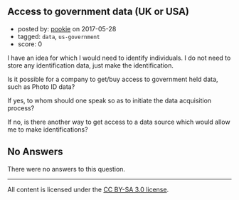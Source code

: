 ## Access to government data (UK or USA)

- posted by: [pookie](https://stackexchange.com/users/293508/pookie) on 2017-05-28
- tagged: `data`, `us-government`
- score: 0

I have an idea for which I would need to identify individuals. I do not need to store any identification data, just make the identification.

Is it possible for a company to get/buy access to government held data, such as Photo ID data?

If yes, to whom should one speak so as to initiate the data acquisition process?

If no, is there another way to get access to a data source which would allow me to make identifications?

## No Answers

There were no answers to this question.


---

All content is licensed under the [CC BY-SA 3.0 license](https://creativecommons.org/licenses/by-sa/3.0/).
